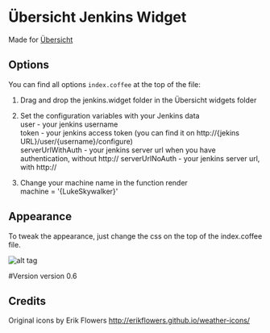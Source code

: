 # Übersicht Jenkins Widget

Made for [Übersicht](http://tracesof.net/uebersicht/)


## Options

You can find all options `index.coffee` at the top of the file:

1. Drag and drop the jenkins.widget folder in the Übersicht widgets folder

2. Set the configuration variables with your Jenkins data  
	user - your jenkins username  
	token - your jenkins access token (you can find it on http://{jekins URL}/user/{username}/configure)  
	serverUrlWithAuth - your jenkins server url when you have authentication, without http://
	serverUrlNoAuth  - your jenkins server url, with http://

3. Change your machine name in the function render  
	 machine = '{LukeSkywalker}'

## Appearance
To tweak the appearance, just change the css on the top of the index.coffee file.

![alt tag](http://brunopires.pt/Content/images/jenkins-widget.jpg)

#Version
version 0.6

## Credits
Original icons by Erik Flowers
http://erikflowers.github.io/weather-icons/

